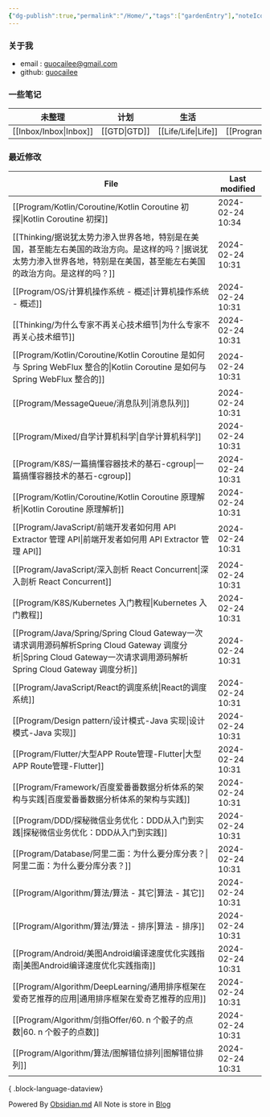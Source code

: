 ```yaml
---
{"dg-publish":true,"permalink":"/Home/","tags":["gardenEntry"],"noteIcon":""}
---
```


### 关于我
* email : [guocailee@gmail.com](mailto:guocailee@gmail.com)
* github: [guocailee](https://github.com/guocailee)

### 一些笔记

| 未整理 | 计划 | 生活 | 编程 | 思考 |
| ---- | ---- | ---- | ---- | ---- |
| [[Inbox/Inbox\|Inbox]] | [[GTD\|GTD]] | [[Life/Life\|Life]] | [[Program/Program\|Program]] | [[Thinking/Thinking\|Thinking]] |

### 最近修改

| File                                                                                                                                        | Last modified    |
| ------------------------------------------------------------------------------------------------------------------------------------------- | ---------------- |
| [[Program/Kotlin/Coroutine/Kotlin Coroutine 初探\|Kotlin Coroutine 初探]]                                                                    | 2024-02-24 10:34 |
| [[Thinking/据说犹太势力渗入世界各地，特别是在美国，甚至能左右美国的政治方向。是这样的吗？\|据说犹太势力渗入世界各地，特别是在美国，甚至能左右美国的政治方向。是这样的吗？]]                                            | 2024-02-24 10:31 |
| [[Program/OS/计算机操作系统 - 概述\|计算机操作系统 - 概述]]                                                                                                | 2024-02-24 10:31 |
| [[Thinking/为什么专家不再关心技术细节\|为什么专家不再关心技术细节]]                                                                                                | 2024-02-24 10:31 |
| [[Program/Kotlin/Coroutine/Kotlin Coroutine 是如何与 Spring WebFlux 整合的\|Kotlin Coroutine 是如何与 Spring WebFlux 整合的]]                          | 2024-02-24 10:31 |
| [[Program/MessageQueue/消息队列\|消息队列]]                                                                                                      | 2024-02-24 10:31 |
| [[Program/Mixed/自学计算机科学\|自学计算机科学]]                                                                                                       | 2024-02-24 10:31 |
| [[Program/K8S/一篇搞懂容器技术的基石-cgroup\|一篇搞懂容器技术的基石-cgroup]]                                                                                   | 2024-02-24 10:31 |
| [[Program/Kotlin/Coroutine/Kotlin Coroutine 原理解析\|Kotlin Coroutine 原理解析]]                                                                | 2024-02-24 10:31 |
| [[Program/JavaScript/前端开发者如何用 API Extractor 管理 API\|前端开发者如何用 API Extractor 管理 API]]                                                      | 2024-02-24 10:31 |
| [[Program/JavaScript/深入剖析 React Concurrent\|深入剖析 React Concurrent]]                                                                      | 2024-02-24 10:31 |
| [[Program/K8S/Kubernetes 入门教程\|Kubernetes 入门教程]]                                                                                         | 2024-02-24 10:31 |
| [[Program/Java/Spring/Spring Cloud Gateway一次请求调用源码解析Spring Cloud Gateway 调度分析\|Spring Cloud Gateway一次请求调用源码解析Spring Cloud Gateway 调度分析]] | 2024-02-24 10:31 |
| [[Program/JavaScript/React的调度系统\|React的调度系统]]                                                                                            | 2024-02-24 10:31 |
| [[Program/Design pattern/设计模式-Java 实现\|设计模式-Java 实现]]                                                                                    | 2024-02-24 10:31 |
| [[Program/Flutter/大型APP Route管理-Flutter\|大型APP Route管理-Flutter]]                                                                         | 2024-02-24 10:31 |
| [[Program/Framework/百度爱番番数据分析体系的架构与实践\|百度爱番番数据分析体系的架构与实践]]                                                                               | 2024-02-24 10:31 |
| [[Program/DDD/探秘微信业务优化：DDD从入门到实践\|探秘微信业务优化：DDD从入门到实践]]                                                                                   | 2024-02-24 10:31 |
| [[Program/Database/阿里二面：为什么要分库分表？\|阿里二面：为什么要分库分表？]]                                                                                      | 2024-02-24 10:31 |
| [[Program/Algorithm/算法/算法 - 其它\|算法 - 其它]]                                                                                                | 2024-02-24 10:31 |
| [[Program/Algorithm/算法/算法 - 排序\|算法 - 排序]]                                                                                                | 2024-02-24 10:31 |
| [[Program/Android/美图Android编译速度优化实践指南\|美图Android编译速度优化实践指南]]                                                                             | 2024-02-24 10:31 |
| [[Program/Algorithm/DeepLearning/通用排序框架在爱奇艺推荐的应用\|通用排序框架在爱奇艺推荐的应用]]                                                                      | 2024-02-24 10:31 |
| [[Program/Algorithm/剑指Offer/60. n 个骰子的点数\|60. n 个骰子的点数]]                                                                                 | 2024-02-24 10:31 |
| [[Program/Algorithm/算法/图解错位排列\|图解错位排列]]                                                                                                  | 2024-02-24 10:31 |

{ .block-language-dataview}

Powered By [Obsidian.md](https://obsidian.md/)
All Note is store in [Blog](https://github.com/guocailee/blog)